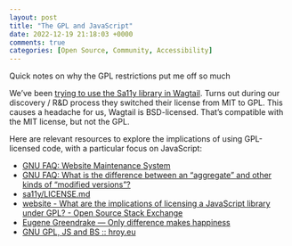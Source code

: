 ```yaml
---
layout: post
title: "The GPL and JavaScript"
date: 2022-12-19 21:18:03 +0000
comments: true
categories: [Open Source, Community, Accessibility]
---
```


Quick notes on why the GPL restrictions put me off so much

<!-- more -->

We’ve been [trying to use the Sa11y library in Wagtail](https://github.com/ryersondmp/sa11y/issues/41). Turns out during our discovery / R&D process they switched their license from MIT to GPL. This causes a headache for us, Wagtail is BSD-licensed. That’s compatible with the MIT license, but not the GPL.

Here are relevant resources to explore the implications of using GPL-licensed code, with a particular focus on JavaScript:

- [GNU FAQ: Website Maintenance System](https://www.gnu.org/licenses/gpl-faq.en.html#WMS)
- [GNU FAQ: What is the difference between an “aggregate” and other kinds of “modified versions”?](https://www.gnu.org/licenses/gpl-faq.en.html#MereAggregation)
- [sa11y/LICENSE.md](https://github.com/ryersondmp/sa11y/blob/master/LICENSE.md)
- [website - What are the implications of licensing a JavaScript library under GPL? - Open Source Stack Exchange](https://opensource.stackexchange.com/questions/4360/what-are-the-implications-of-licensing-a-javascript-library-under-gpl?rq=1)
- [Eugene Greendrake — Only difference makes happiness](https://greendrake.info/publications/js-gpl#do-i-have-to-gpl-my-client-side-javascript-code-if-i-am-using-a-gpled-library-in-it)
- [GNU GPL, JS and BS :: hroy.eu](https://hroy.eu/posts/gpl-js-bs/)
